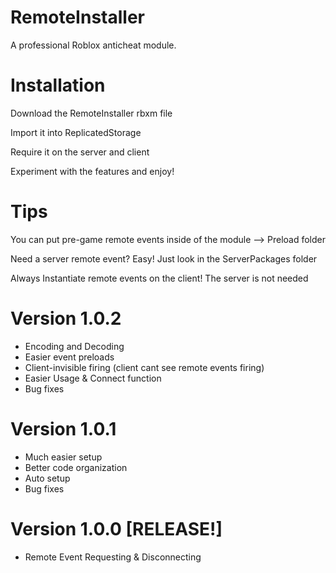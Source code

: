 # RemoteInstaller
A professional Roblox anticheat module.

# Installation

Download the RemoteInstaller rbxm file

Import it into ReplicatedStorage

Require it on the server and client

Experiment with the features and enjoy!

# Tips

You can put pre-game remote events inside of the module --> Preload folder

Need a server remote event? Easy! Just look in the ServerPackages folder

Always Instantiate remote events on the client! The server is not needed

# Version 1.0.2
* Encoding and Decoding
* Easier event preloads
* Client-invisible firing (client cant see remote events firing)
* Easier Usage & Connect function
* Bug fixes

# Version 1.0.1
* Much easier setup
* Better code organization
* Auto setup
* Bug fixes

# Version 1.0.0 [RELEASE!]
* Remote Event Requesting & Disconnecting
